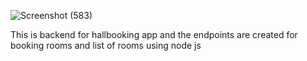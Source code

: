 ![Screenshot (583)](https://github.com/swathimuneeswaran/Hall-booking-app/assets/113039047/0574097a-eeca-4a86-aa3b-e3af396ffc32)


This is backend for hallbooking app and the endpoints are created for booking rooms and list of rooms using node js

